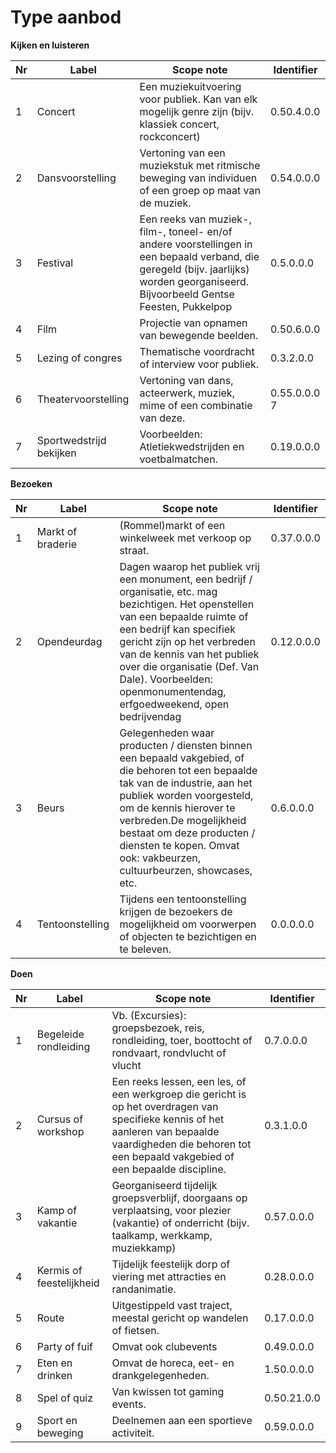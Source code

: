 ---
---

# Type aanbod

 **Kijken en luisteren**

| Nr | Label | Scope note | Identifier |
| --- | --- | --- | --- |
| 1 | Concert | Een muziekuitvoering voor publiek. Kan van elk mogelijk genre zijn (bijv. klassiek concert, rockconcert) | 0.50.4.0.0 |
| 2 | Dansvoorstelling | Vertoning van een muziekstuk met ritmische beweging van individuen of een groep op maat van de muziek. | 0.54.0.0.0 |
| 3 | Festival | Een reeks van muziek-, film-, toneel- en/of andere voorstellingen in een bepaald verband, die geregeld (bijv. jaarlijks) worden georganiseerd. Bijvoorbeeld Gentse Feesten, Pukkelpop | 0.5.0.0.0 |
| 4 | Film | Projectie van opnamen van bewegende beelden. | 0.50.6.0.0 |
| 5 | Lezing of congres | Thematische voordracht of interview voor publiek. | 0.3.2.0.0 |
| 6 | Theatervoorstelling | Vertoning van dans, acteerwerk, muziek, mime of een combinatie van deze. | 0.55.0.0.0 7 |
| 7 | Sportwedstrijd bekijken | Voorbeelden: Atletiekwedstrijden en voetbalmatchen. | 0.19.0.0.0 |

**Bezoeken**

| Nr | Label | Scope note | Identifier |
| --- | --- | --- | --- |
| 1 | Markt of braderie | (Rommel)markt of een winkelweek met verkoop op straat. | 0.37.0.0.0 |
| 2 | Opendeurdag | Dagen waarop het publiek vrij een monument, een bedrijf / organisatie, etc. mag bezichtigen. Het openstellen van een bepaalde ruimte of een bedrijf kan specifiek gericht zijn op het verbreden van de kennis van het publiek over die organisatie (Def. Van Dale). Voorbeelden: openmonumentendag, erfgoedweekend, open bedrijvendag | 0.12.0.0.0 |
| 3 | Beurs | Gelegenheden waar producten / diensten binnen een bepaald vakgebied, of die behoren tot een bepaalde tak van de industrie, aan het publiek worden voorgesteld, om de kennis hierover te verbreden.De mogelijkheid bestaat om deze producten / diensten te kopen. Omvat ook: vakbeurzen, cultuurbeurzen, showcases, etc. | 0.6.0.0.0 |
| 4 | Tentoonstelling | Tijdens een tentoonstelling krijgen de bezoekers de mogelijkheid om voorwerpen of objecten te bezichtigen en te beleven. | 0.0.0.0.0 |


**Doen**

| Nr | Label | Scope note | Identifier |
| --- | --- | --- | --- |
| 1 | Begeleide rondleiding | Vb. (Excursies): groepsbezoek, reis, rondleiding, toer, boottocht of rondvaart, rondvlucht of vlucht | 0.7.0.0.0 |
| 2 | Cursus of workshop | Een reeks lessen, een les, of een werkgroep die gericht is op het overdragen van specifieke kennis of het aanleren van bepaalde vaardigheden die behoren tot een bepaald vakgebied of een bepaalde discipline. | 0.3.1.0.0 |
| 3 | Kamp of vakantie | Georganiseerd tijdelijk groepsverblijf, doorgaans op verplaatsing, voor plezier (vakantie) of onderricht (bijv. taalkamp, werkkamp, muziekkamp) | 0.57.0.0.0 |
| 4 | Kermis of feestelijkheid | Tijdelijk feestelijk dorp of viering met attracties en randanimatie. | 0.28.0.0.0 |
| 5 | Route | Uitgestippeld vast traject, meestal gericht op wandelen of fietsen. | 0.17.0.0.0 |
| 6 | Party of fuif | Omvat ook clubevents | 0.49.0.0.0 |
| 7 | Eten en drinken | Omvat de horeca, eet- en drankgelegenheden. | 1.50.0.0.0 |
| 8 | Spel of quiz | Van kwissen tot gaming events. | 0.50.21.0.0 |
| 9 | Sport en beweging | Deelnemen aan een sportieve activiteit. | 0.59.0.0.0  |
